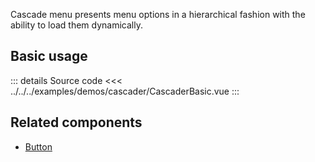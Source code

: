 Cascade menu presents menu options in a hierarchical fashion with the ability to load them dynamically.

## Basic usage

<CascaderBasic />

::: details Source code
<<< ../../../examples/demos/cascader/CascaderBasic.vue
:::

## Related components

- [Button](/components/button/button.doc)
